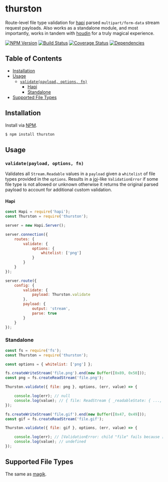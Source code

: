# thurston
Route-level file type validation for [hapi](https://github.com/hapijs/hapi) parsed `multipart/form-data` stream request payloads.
Also works as a standalone module, and most importantly, works in tandem with [houdin](https://github.com/ruiquelhas/houdin) for a truly magical experience.

[![NPM Version][fury-img]][fury-url] [![Build Status][travis-img]][travis-url] [![Coverage Status][coveralls-img]][coveralls-url] [![Dependencies][david-img]][david-url]

## Table of Contents

- [Installation](#installation)
- [Usage](#usage)
    - [`validate(payload, options, fn)`](#validatepayload-options-fn)
        - [Hapi](#hapi)
        - [Standalone](#standalone)
- [Supported File Types](#supported-file-types)

## Installation
Install via [NPM](https://www.npmjs.org).

```sh
$ npm install thurston
```

## Usage

### `validate(payload, options, fn)`

Validates all `Stream.Readable` values in a `payload` given a `whitelist` of file types provided in the `options`.
Results in a [joi](https://github.com/hapijs/joi)-like `ValidationError` if some file type is not allowed or unknown otherwise it returns the original parsed payload to account for additional custom validation.

#### Hapi

```js
const Hapi = require('hapi');
const Thurston = require('thurston');

server = new Hapi.Server();

server.connection({
    routes: {
        validate: {
            options: {
                whitelist: ['png']
            }
        }
    }
});

server.route({
    config: {
        validate: {
            payload: Thurston.validate
        },
        payload: {
            output: 'stream',
            parse: true
        }
    }
});
```

### Standalone

```js
const fs = require('fs');
const Thurston = require('thurston');

const options = { whitelist: ['png'] };

fs.createWriteStream('file.png').end(new Buffer([0x89, 0x50]));
const png = fs.createReadStream('file.png');

Thurston.validate({ file: png }, options, (err, value) => {

    console.log(err); // null
    console.log(value); // { file: ReadStream { _readableState: { ..., buffer: [ <Buffer 89 50> ], ... }, ... } }
});

fs.createWriteStream('file.gif').end(new Buffer([0x47, 0x49]));
const gif = fs.createReadStream('file.gif');

Thurston.validate({ file: gif }, options, (err, value) => {

    console.log(err); // [ValidationError: child "file" fails because ["file" type is not allowed]]
    console.log(value); // undefined
});
```

## Supported File Types

The same as [magik](https://github.com/ruiquelhas/magik).

[coveralls-img]: https://coveralls.io/repos/ruiquelhas/thurston/badge.svg
[coveralls-url]: https://coveralls.io/github/ruiquelhas/thurston
[david-img]: https://david-dm.org/ruiquelhas/thurston.svg
[david-url]: https://david-dm.org/ruiquelhas/thurston
[fury-img]: https://badge.fury.io/js/thurston.svg
[fury-url]: https://badge.fury.io/js/thurston
[travis-img]: https://travis-ci.org/ruiquelhas/thurston.svg
[travis-url]: https://travis-ci.org/ruiquelhas/thurston
